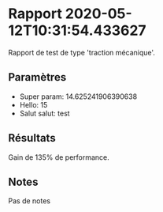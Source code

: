 # Rapport 2020-05-12T10:31:54.433627

Rapport de test de type 'traction mécanique'.

## Paramètres


- Super param: 14.625241906390638
- Hello: 15
- Salut salut: test

## Résultats

Gain de 135% de performance.

## Notes

Pas de notes
